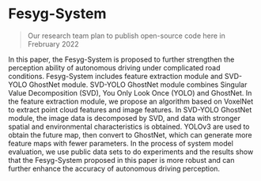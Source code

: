 # Fesyg-System

> Our research team plan to publish open-source code here in Frebruary 2022

In this paper, the Fesyg-System is proposed to further strengthen the perception ability of autonomous driving under complicated road conditions. Fesyg-System includes feature extraction module and SVD-YOLO GhostNet module. SVD-YOLO GhostNet module combines Singular Value Decomposition (SVD), You Only Look Once (YOLO) and GhostNet. In the feature extraction module, we propose an algorithm based on VoxelNet to extract point cloud features and image features. In SVD-YOLO GhostNet module, the image data is decomposed by SVD, and data with stronger spatial and environmental characteristics is obtained. YOLOv3 are used to obtain the future map, then convert to GhostNet, which 
can generate more feature maps with fewer parameters. In the process of system model evaluation, we use public data sets to do experiments and the results show that the Fesyg-System proposed in this paper is more robust and can further enhance the accuracy of autonomous driving perception.
